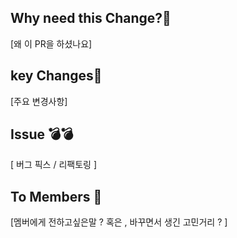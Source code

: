 ## Why need this Change?🔖

[왜 이 PR을 하셨나요]

## key Changes🔑

[주요 변경사항]

## Issue 💣💣

[ 버그 픽스 / 리팩토링 ]

## To Members 🙏

[멤버에게 전하고싶은말 ? 혹은 , 바꾸면서 생긴 고민거리 ? ]
